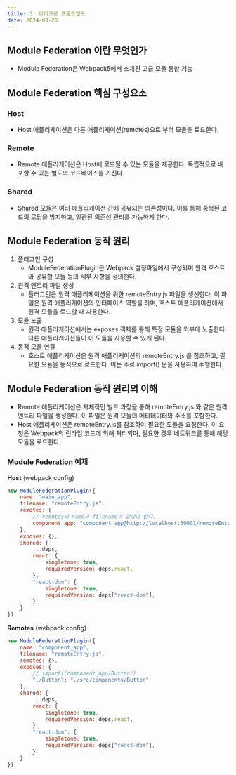 ```yaml
---
title: 3. 마이크로 프론트엔드
date: 2024-03-20
---
```

## Module Federation 이란 무엇인가
- Module Federation은 Webpack5에서 소개된 고급 모듈 통합 기능

## Module Federation 핵심 구성요소
### Host
- Host 애플리케이션은 다른 애플리케이션(remotes)으로 부터 모듈을 로드한다.
### Remote
- Remote 애플리케이션은 Host에 로드될 수 있는 모듈을 제공한다. 독립적으로 배포할 수 있는 별도의 코드베이스를 가진다.
### Shared
- Shared 모듈은 여러 애플리케이션 간에 공유되는 의존성이다. 이를 통해 중복된 코드의 로딩을 방지하고, 일관된 의존성 관리를 가능하게 한다.
## Module Federation 동작 원리
1. 플러그인 구성
   - ModuleFederationPlugin은 Webpack 설정파일에서 구성되며 원격 호스트와 공유할 모듈 등의 세부 사항을 정의한다.
2. 원격 엔트리 파일 생성
   - 플러그인은 원격 애플리케이션을 위한 remoteEntry.js 파일을 생선한다. 이 파일은 원격 애플리케이션의 인터페이스 역할을 하며, 호스트 애플리케이션에서 원격 모듈을 로드할 때 사용한다.
3. 모듈 노출
   - 원격 애플리케이션에서는 exposes 객체를 통해 특정 모듈을 외부에 노출한다. 다른 애플리케이션들이 이 모듈을 사용할 수 있게 된다.
4. 동적 모듈 연결
   - 호스트 애플리케이션은 원격 애플리케이션의 remoteEntry.js 를 참조하고, 필요한 모듈을 동적으로 로드한다. 이는 주로 import() 문을 사용하여 수행한다.
## Module Federation 동작 원리의 이해
- Remote 애플리케이션은 자체적인 빌드 과정을 통해 remoteEntry.js 와 같은 원격 엔트리 파일을 생성한다. 이 파일은 원격 모듈의 메타데이터와 주소를 포함한다.
- Host 애플리케이션은 remoteEntry.js를 참조하여 필요한 모듈을 요청한다. 이 요청은 Webpack의 런타임 코드에 의해 처리되며, 필요한 경우 네트워크를 통해 해당 모듈을 로드한다.
### Module Federation 예제

**Host** (webpack config)
```js
new ModuleFederationPlugin({
	name: "main_app",
	filename: "remoteEntry.js",
	remotes: {
		// remotes의 name과 filename이 같아야 한다.
		component_app: "component_app@http://localhost:30001/remoteEntry.js",
	},
	exposes: {},
	shared: {
		...deps,
		react: {
			singletone: true,
			requiredVersion: deps.react,
		},
		"react-dom": {
			singletone: true,
			requiredVersion: deps["react-dom"],
		}
	}
})
```

**Remotes** (webpack config)
```js
new ModuleFederationPlugin({
	name: "component_app",
	filename: "remoteEntry.js",
	remotes: {},
	exposes: {
		// import("component_app/Button")
		"./Button": "./src/components/Button"
	},
	shared: {
		...deps,
		react: {
			singletone: true,
			requiredVersion: deps.react,
		},
		"react-dom": {
			singletone: true,
			requiredVersion: deps["react-dom"],
		}
	}
})
```